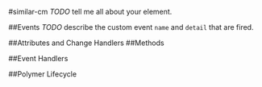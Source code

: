#similar-cm
*TODO* tell me all about your element.



##Events
*TODO* describe the custom event `name` and `detail` that are fired.

##Attributes and Change Handlers
##Methods

##Event Handlers



##Polymer Lifecycle












































